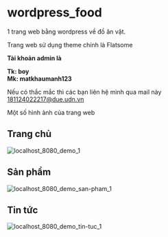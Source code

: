# wordpress_food
1 trang web bằng wordpress về đồ ăn vặt. 


Trang web sử dụng theme chính là Flatsome


**Tài khoản admin là** 

**<space>Tk: boy<space>**  
**<space>Mk: matkhaumanh123<space>**

Nếu có thắc mắc thì các bạn liên hệ mình qua mail này 181124022217@due.udn.vn

Một số hình ảnh của trang web

## Trang chủ

![localhost_8080_demo_1](https://user-images.githubusercontent.com/83018139/115750681-a1e42b00-a3c2-11eb-809a-186a47c2ff03.png)

## Sản phẩm

![localhost_8080_demo_san-pham_1](https://user-images.githubusercontent.com/83018139/115751274-39497e00-a3c3-11eb-9eff-e1e116c59176.png)
## Tin tức

![localhost_8080_demo_tin-tuc_1](https://user-images.githubusercontent.com/83018139/115751367-567e4c80-a3c3-11eb-80f0-16cc5b8ff972.png)
